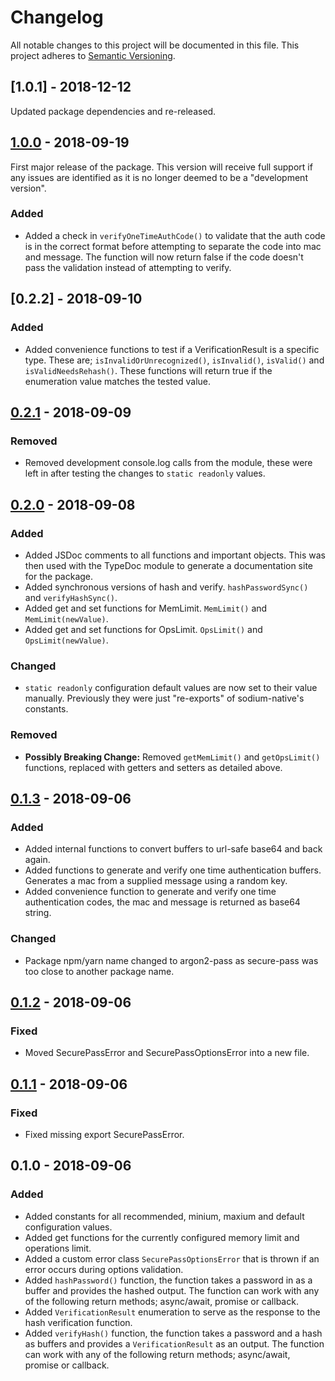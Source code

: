 # Changelog
All notable changes to this project will be documented in this file. This project adheres to [Semantic Versioning](https://semver.org/spec/v2.0.0.html).

## [1.0.1] - 2018-12-12

Updated package dependencies and re-released.

## [1.0.0] - 2018-09-19

First major release of the package. This version will receive full support if any issues are identified as it is no longer deemed to be a "development version".

### Added

- Added a check in `verifyOneTimeAuthCode()` to validate that the auth code is in the correct format before attempting to separate the code into mac and message. The function will now return false if the code doesn't pass the validation instead of attempting to verify.

## [0.2.2] - 2018-09-10
### Added

- Added convenience functions to test if a VerificationResult is a specific type. These are; `isInvalidOrUnrecognized()`, `isInvalid()`, `isValid()` and `isValidNeedsRehash()`. These functions will return true if the enumeration value matches the tested value.

## [0.2.1] - 2018-09-09
### Removed

- Removed development console.log calls from the module, these were left in after testing the changes to `static readonly` values.

## [0.2.0] - 2018-09-08
### Added

- Added JSDoc comments to all functions and important objects. This was then used with the TypeDoc module to generate a documentation site for the package.
- Added synchronous versions of hash and verify. `hashPasswordSync()` and `verifyHashSync()`.
- Added get and set functions for MemLimit. `MemLimit()` and `MemLimit(newValue)`.
- Added get and set functions for OpsLimit. `OpsLimit()` and `OpsLimit(newValue)`.

### Changed

- `static readonly` configuration default values are now set to their value manually. Previously they were just "re-exports" of sodium-native's constants.

### Removed

- **Possibly Breaking Change:** Removed `getMemLimit()` and `getOpsLimit()` functions, replaced with getters and setters as detailed above.

## [0.1.3] - 2018-09-06
### Added

- Added internal functions to convert buffers to url-safe base64 and back again.
- Added functions to generate and verify one time authentication buffers. Generates a mac from a supplied message using a random key.
- Added convenience function to generate and verify one time authentication codes, the mac and message is returned as base64 string.

### Changed

- Package npm/yarn name changed to argon2-pass as secure-pass was too close to another package name.

## [0.1.2] - 2018-09-06
### Fixed

- Moved SecurePassError and SecurePassOptionsError into a new file.

## [0.1.1] - 2018-09-06
### Fixed

- Fixed missing export SecurePassError.

## 0.1.0 - 2018-09-06
### Added

- Added constants for all recommended, minium, maxium and default configuration values.
- Added get functions for the currently configured memory limit and operations limit.
- Added a custom error class `SecurePassOptionsError` that is thrown if an error occurs during options validation.
- Added `hashPassword()` function, the function takes a password in as a buffer and provides the hashed output. The function can work with any of the following return methods; async/await, promise or callback.
- Added `VerificationResult` enumeration to serve as the response to the hash verification function.
- Added `verifyHash()` function, the function takes a password and a hash as buffers and provides a `VerificationResult` as an output. The function can work with any of the following return methods; async/await, promise or callback.

<!-- Links -->
[Unreleased]: https://github.com/DrBarnabus/secure-pass/compare/v1.0.0...HEAD
[1.0.0]: https://github.com/DrBarnabus/secure-pass/compare/v0.2.1...v1.0.0
[0.2.1]: https://github.com/DrBarnabus/secure-pass/compare/v0.2.0...v0.2.1
[0.2.0]: https://github.com/DrBarnabus/secure-pass/compare/v0.1.3...v0.2.0
[0.1.3]: https://github.com/DrBarnabus/secure-pass/compare/v0.1.2...v0.1.3
[0.1.2]: https://github.com/DrBarnabus/secure-pass/compare/v0.1.1...v0.1.2
[0.1.1]: https://github.com/DrBarnabus/secure-pass/compare/v0.1.0...v0.1.1